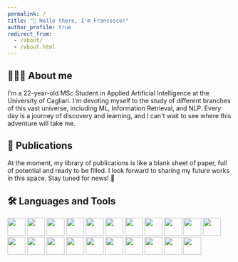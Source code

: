 ```yaml
---
permalink: /
title: "👋 Hello there, I'm Francesco!"
author_profile: true
redirect_from: 
  - /about/
  - /about.html
---
```


## 🙇🏻‍♂️ About me
I'm a 22-year-old MSc Student in Applied Artificial Intelligence at the University of Cagliari. I'm devoting myself to the study of different branches of this vast universe, including ML, Information Retrieval, and NLP. Every day is a journey of discovery and learning, and I can't wait to see where this adventure will take me.

## 📖 Publications
At the moment, my library of publications is like a blank sheet of paper, full of potential and ready to be filled. I look forward to sharing my future works in this space. Stay tuned for news! 🚀

## 🛠️ Languages and Tools
<p align="left">
  <!-- Linguaggio C -->
  <img src="https://cdn.jsdelivr.net/gh/devicons/devicon/icons/c/c-original.svg" width="40" height="40"/>
  
  <!-- Linguaggio Assembly (non esiste icona Devicon, uso generica CPU/Chip) -->
  <img src="https://upload.wikimedia.org/wikipedia/commons/9/9a/Gnome-computer.svg" width="40" height="40"/>
  
  <!-- Linguaggio C++ -->
  <img src="https://cdn.jsdelivr.net/gh/devicons/devicon/icons/cplusplus/cplusplus-original.svg" width="40" height="40"/>
  
  <!-- Linguaggio OCaml -->
  <img src="https://upload.wikimedia.org/wikipedia/commons/9/9c/Ocaml_logo.svg" width="40" height="40"/>
  
  <!-- Linguaggio Java -->
  <img src="https://cdn.jsdelivr.net/gh/devicons/devicon/icons/java/java-original.svg" width="40" height="40"/>
  
  <!-- Linguaggio Matlab -->
  <img src="https://upload.wikimedia.org/wikipedia/commons/2/21/Matlab_Logo.png" width="40" height="40"/>
  
  <!-- Linguaggio SQL -->
  <img src="https://cdn.jsdelivr.net/gh/devicons/devicon/icons/mysql/mysql-original.svg" width="40" height="40"/>
  
  <!-- Linguaggio PHP -->
  <img src="https://cdn.jsdelivr.net/gh/devicons/devicon/icons/php/php-original.svg" width="40" height="40"/>
  
  <!-- Linguaggio Python -->
  <img src="https://cdn.jsdelivr.net/gh/devicons/devicon/icons/python/python-original.svg" width="40" height="40"/>
  
  <!-- PyTorch -->
  <img src="https://cdn.jsdelivr.net/gh/devicons/devicon/icons/pytorch/pytorch-original.svg" width="40" height="40"/>
  
  <!-- NumPy -->
  <img src="https://upload.wikimedia.org/wikipedia/commons/3/31/NumPy_logo_2020.svg" width="40" height="40"/>
  
  <!-- Pandas -->
  <img src="https://cdn.jsdelivr.net/gh/devicons/devicon/icons/pandas/pandas-original.svg" width="40" height="40"/>
  
  <!-- LaTeX -->
  <img src="https://upload.wikimedia.org/wikipedia/commons/9/92/LaTeX_logo.svg" width="40" height="40"/>
  
  <!-- Jupyter -->
  <img src="https://cdn.jsdelivr.net/gh/devicons/devicon/icons/jupyter/jupyter-original.svg" width="40" height="40"/>
  
  <!-- Laravel -->
  <img src="https://cdn.jsdelivr.net/gh/devicons/devicon/icons/laravel/laravel-original.svg" width="40" height="40"/>
  
  <!-- Docker -->
  <img src="https://cdn.jsdelivr.net/gh/devicons/devicon/icons/docker/docker-original.svg" width="40" height="40"/>
  
  <!-- MySQL -->
  <img src="https://cdn.jsdelivr.net/gh/devicons/devicon/icons/mysql/mysql-original.svg" width="40" height="40"/>
  
  <!-- SQL Server (Microsoft) -->
  <img src="https://upload.wikimedia.org/wikipedia/commons/a/a3/Microsoft_SQL_Server_Logo.svg" width="40" height="40"/>
  
  <!-- MongoDB -->
  <img src="https://cdn.jsdelivr.net/gh/devicons/devicon/icons/mongodb/mongodb-original.svg" width="40" height="40"/>
  
  <!-- Q-GIS (Non ha icona su Devicon, uso logo ufficiale) -->
  <img src="https://upload.wikimedia.org/wikipedia/commons/0/0d/QGIS_logo_minimal.svg" width="40" height="40"/>
  
  <!-- PostgreSQL -->
  <img src="https://cdn.jsdelivr.net/gh/devicons/devicon/icons/postgresql/postgresql-original.svg" width="40" height="40"/>
</p>